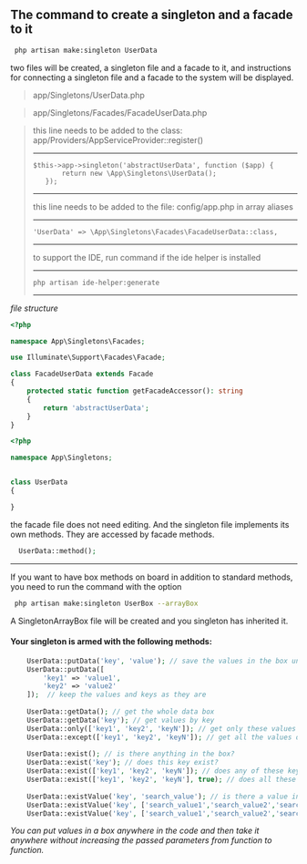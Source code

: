 ## The command to create a singleton and a facade to it

```sh
 php artisan make:singleton UserData
```

two files will be created, 
a singleton file and a facade to it, 
and instructions for connecting a singleton file 
and a facade to the system will be displayed.

> app/Singletons/UserData.php

> app/Singletons/Facades/FacadeUserData.php

> this line needs to be added to the class: app/Providers/AppServiceProvider::register()
>****************************************************************************************************************************************
>     $this->app->singleton('abstractUserData', function ($app) {
>            return new \App\Singletons\UserData();
>        });     
>****************************************************************************************************************************************
>
>this line needs to be added to the file: config/app.php in array aliases
>************************************************************************
>     'UserData' => \App\Singletons\Facades\FacadeUserData::class,     
>************************************************************************
>
>to support the IDE, run command if the ide helper is installed
>*******************************************
>     php artisan ide-helper:generate     
>*******************************************

_file structure_
```php
<?php

namespace App\Singletons\Facades;

use Illuminate\Support\Facades\Facade;

class FacadeUserData extends Facade
{
    protected static function getFacadeAccessor(): string
    {
        return 'abstractUserData';
    }
}
````
```php
<?php

namespace App\Singletons;


class UserData 
{

}

```
the facade file does not need editing.
And the singleton file implements its own methods. 
They are accessed by facade methods.

```php
  UserData::method();
```
---
If you want to have box methods on board in addition to standard methods, 
you need to run the command with the option

```sh
 php artisan make:singleton UserBox --arrayBox
```
A SingletonArrayBox file will be created and you singleton has inherited it.

#### Your singleton is armed with the following methods:
```php
    UserData::putData('key', 'value'); // save the values in the box under the key
    UserData::putData([
        'key1' => 'value1',
        'key2' => 'value2'
    ]);  // keep the values and keys as they are
    
    UserData::getData(); // get the whole data box
    UserData::getData('key'); // get values by key
    UserData::only(['key1', 'key2', 'keyN']); // get only these values out of the box
    UserData::except(['key1', 'key2', 'keyN']); // get all the values out of the box except these
  
    UserData::exist(); // is there anything in the box?
    UserData::exist('key'); // does this key exist?
    UserData::exist(['key1', 'key2', 'keyN']); // does any of these keys exist?
    UserData::exist(['key1', 'key2', 'keyN'], true); // does all these keys exist at the same time?
    
    UserData::existValue('key', 'search_value'); // is there a value in this key?
    UserData::existValue('key', ['search_value1','search_value2','search_valueN']); // is there any of these values in this key?
    UserData::existValue('key', ['search_value1','search_value2','search_valueN'], true); // are there all these values in this key?
```

_You can put values in a box anywhere in the code and then take it anywhere without 
increasing the passed parameters from function to function._